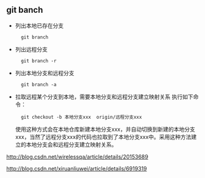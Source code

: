 ## git banch
- 列出本地已存在分支

		git branch
- 列出远程分支

		git branch -r
- 列出本地分支和远程分支

		git branch -a
- 拉取远程某个分支到本地，需要本地分支和远程分支建立映射关系
执行如下命令：

		git checkout -b 本地分支xxx  origin/远程分支xxx

	使用这种方式会在本地仓库新建本地分支xxx，并自动切换到新建的本地分支xxx，当然了远程分支xxx的代码也拉取到了本地分支xxx中。采用这种方法建立的本地分支会和远程分支建立映射关系。

http://blog.csdn.net/wirelessqa/article/details/20153689

http://blog.csdn.net/xiruanliuwei/article/details/6919319